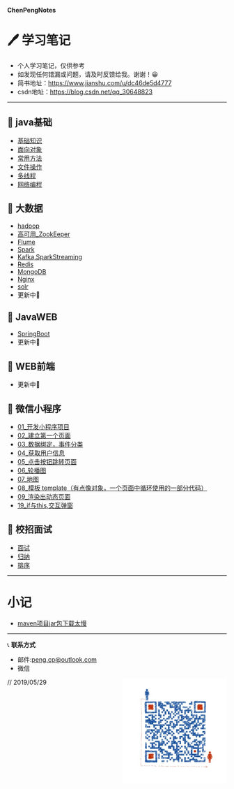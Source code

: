 **ChenPengNotes**
# 🖊 学习笔记 
- 个人学习笔记，仅供参考			
- 如发现任何错漏或问题，请及时反馈给我。谢谢！😀
- 简书地址：https://www.jianshu.com/u/dc46de5d4777
- csdn地址：https://blog.csdn.net/qq_30648823
-------------

## 📕 java基础 
- [基础知识](./java/javaBasis/index.md)
- [面向对象](./java/objectOriented/index.md)
- [常用方法](./java/javaUtils/index.md)
- [文件操作](./java/io/index.md)
- [多线程](./java/thread/index.md)
- [网络编程](./java/internet/index.md)


## 📕 大数据 
- [hadoop](./bigDate/hadoop/index.md)
- [高可用_ZookEeper](./bigDate/ha_zookeeper/index.md)
- [Flume](./bigDate/flume/index.md)
- [Spark](./bigDate/spark/index.md)
- [Kafka,SparkStreaming](./bigDate/kafka/index.md)
- [Redis](./bigDate/redis/index.md)
- [MongoDB](./bigDate/mongodb/index.md)
- [Nginx](./bigDate/nginx/index.md)
- [solr](./bigDate/solr/index.md)
- 更新中📃


## 📕 JavaWEB
- [SpringBoot](./javaWeb/SpringBoot/SpringBoot.md)
- 更新中📃

## 📕 WEB前端
- 更新中📃

## 📕 微信小程序
- [01_开发小程序项目](./weChatApplet/01.md)
- [02_建立第一个页面](./weChatApplet/02.md)
- [03_数据绑定，事件分类](./weChatApplet/03.md)
- [04_获取用户信息](./weChatApplet/04.md)
- [05_点击按钮跳转页面](./weChatApplet/05.md)
- [06_轮播图](./weChatApplet/07.md)
- [07_地图](./weChatApplet/06.md)
- [08_模板 template（有点像对象，一个页面中循环使用的一部分代码）](./weChatApplet/08.md)
- [09_渲染出动态页面](./weChatApplet/09.md)
- [19_if与this,交互弹窗](./weChatApplet/10.md)



## 📕 校招面试	
- [面试](./audition/面试.md)
- [归纳](./audition/归纳.md)
- [排序](./audition/排序.md)

---------------

# 小记
- [maven项目jar包下载太慢](note/maven项目jar包下载太慢.md)



---------------
📞 **联系方式**		

- 邮件:peng.cp@outlook.com 	
- 微信 	
<img src="https://raw.githubusercontent.com/shutter-cp/imgBed/master/img/20190527154400.jpg" width="240px" style="float: right;">


// 2019/05/29